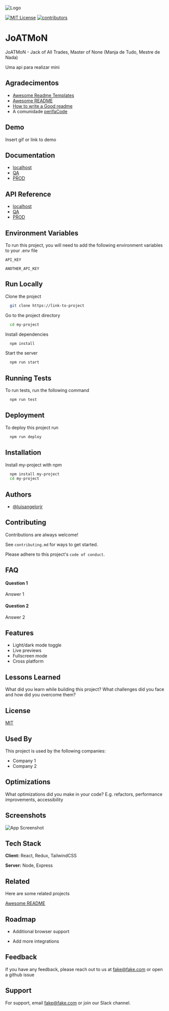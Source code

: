 
![Logo](https://dev-to-uploads.s3.amazonaws.com/uploads/articles/th5xamgrr6se0x5ro4g6.png)




[![MIT License](https://img.shields.io/badge/License-MIT-green.svg)](https://choosealicense.com/licenses/mit/) [![contributors](https://img.shields.io/github/contributors/larjr/joatmon)]()
# JoATMoN

JoATMoN - Jack of All Trades, Master of None (Manja de Tudo, Mestre de Nada)

Uma api para realizar mini
## Agradecimentos

 - [Awesome Readme Templates](https://awesomeopensource.com/project/elangosundar/awesome-README-templates)
 - [Awesome README](https://github.com/matiassingers/awesome-readme)
 - [How to write a Good readme](https://bulldogjob.com/news/449-how-to-write-a-good-readme-for-your-github-project)
 - A comunidade [perifaCode](https://perifacode.com.br)


## Demo

Insert gif or link to demo


## Documentation

- [localhost](http://localhost:8080/joatmon/api/swagger-ui.html)
- [QA]()
- [PROD]()
## API Reference

- [localhost](http://localhost:8080/joatmon/api/swagger-ui.html)
- [QA]()
- [PROD]()


## Environment Variables

To run this project, you will need to add the following environment variables to your .env file

`API_KEY`

`ANOTHER_API_KEY`


## Run Locally

Clone the project

```bash
  git clone https://link-to-project
```

Go to the project directory

```bash
  cd my-project
```

Install dependencies

```bash
  npm install
```

Start the server

```bash
  npm run start
```


## Running Tests

To run tests, run the following command

```bash
  npm run test
```


## Deployment

To deploy this project run

```bash
  npm run deploy
```


## Installation

Install my-project with npm

```bash
  npm install my-project
  cd my-project
```
    
## Authors

- [@luisangelorjr](https://www.github.com/luisangelorjr)


## Contributing

Contributions are always welcome!

See `contributing.md` for ways to get started.

Please adhere to this project's `code of conduct`.


## FAQ

#### Question 1

Answer 1

#### Question 2

Answer 2


## Features

- Light/dark mode toggle
- Live previews
- Fullscreen mode
- Cross platform


## Lessons Learned

What did you learn while building this project? What challenges did you face and how did you overcome them?


## License

[MIT](https://choosealicense.com/licenses/mit/)


## Used By

This project is used by the following companies:

- Company 1
- Company 2


## Optimizations

What optimizations did you make in your code? E.g. refactors, performance improvements, accessibility


## Screenshots

![App Screenshot](https://via.placeholder.com/468x300?text=App+Screenshot+Here)


## Tech Stack

**Client:** React, Redux, TailwindCSS

**Server:** Node, Express


## Related

Here are some related projects

[Awesome README](https://github.com/matiassingers/awesome-readme)


## Roadmap

- Additional browser support

- Add more integrations


## Feedback

If you have any feedback, please reach out to us at fake@fake.com or open a github issue


## Support

For support, email fake@fake.com or join our Slack channel.

